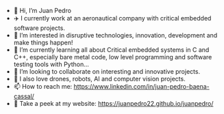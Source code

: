 - 👋 Hi, I’m Juan Pedro
- ✈️ I currently work at an aeronautical company with critical embedded software projects.
- 👀 I’m interested in disruptive technologies, innovation, development and make things happen!
- 🚀 I’m currently learning all about Critical embedded systems in C and C++, especially bare metal code, low level programming and software testing tools with Python...
- 💞️ I’m looking to collaborate on interesting and innovative projects.
- 🤖 I also love drones, robots, AI and computer vision projects.
- 📫 How to reach me: https://www.linkedin.com/in/juan-pedro-baena-cassal/
- :robot: Take a peek at my website: https://juanpedro22.github.io/juanpedro/

<!---
juanpedro22/juanpedro22 is a ✨ special ✨ repository because its `README.md` (this file) appears on your GitHub profile.
You can click the Preview link to take a look at your changes.
--->
